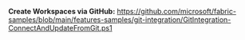**Create Workspaces via GitHub:**
https://github.com/microsoft/fabric-samples/blob/main/features-samples/git-integration/GitIntegration-ConnectAndUpdateFromGit.ps1
